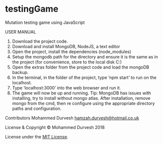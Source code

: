 # testingGame
Mutation testing game using JavaScript

USER MANUAL
1.	Download the project code.
2.	Download and install MongoDB, NodeJS, a text editor
3.	Open the project, install the dependencies (node_modules)
4.	Setup the mongodb path for the directory and ensure it is the same  as in the project (for convenience, store to the local disk C:)
5.	Open the extras folder from the project code and load the mongoDB backup.
6.	In the terminal, in the folder of the project, type ‘npm start’ to run on the localhost.
7.	Type ‘localhost:3000’ into the web browser and run it.
8.	The game will now be up and running.
Tip: MongoDB has issues with installing, try to install without mongo atlas. After installation, remove mongo from the cmd, then re configure using the appropriate directory paths and configuration.

Contributors
Mohammed Durvesh <hamzah.durvesh@hotmail.co.uk>

License & Copyright
© Mohammed Durvesh 2018

License under the [MIT License](LICENSE).
